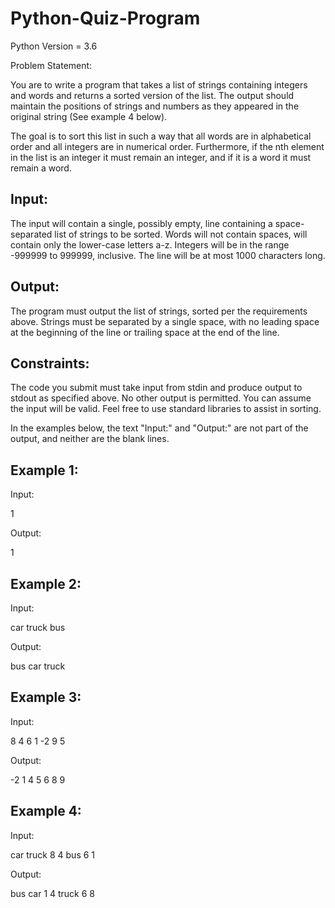 # Python-Quiz-Program

Python Version = 3.6

Problem Statement:

You are to write a program that takes a list of strings containing integers and words and returns a sorted version of the list. The output should maintain the positions of strings and numbers as they appeared in the original string (See example 4 below).

The goal is to sort this list in such a way that all words are in alphabetical order and all integers are in numerical order. Furthermore, if the nth element in the list is an integer it must
remain an integer, and if it is a word it must remain a word.


Input:
------

The input will contain a single, possibly empty, line containing a space-separated list of strings to be sorted. Words will not contain spaces, will contain only the lower-case letters a-z.  Integers will be in the range -999999 to 999999, inclusive. The line will be at most 1000
characters long.


Output:
-------

The program must output the list of strings, sorted per the requirements above. Strings must be separated by a single space, with no leading space at the beginning of the line or trailing space at the end of the line.


Constraints:
------------

The code you submit must take input from stdin and produce output to stdout as specified above. No other output is permitted. You can assume the input will be valid. Feel free to use standard libraries to assist in sorting.

In the examples below, the text "Input:" and "Output:" are not part of the output, and neither are the blank lines.


Example 1:
----------
Input:

1

Output:

1


Example 2:
----------
Input:

car truck bus

Output:

bus car truck


Example 3:
----------
Input:

8 4 6 1 -2 9 5

Output:

-2 1 4 5 6 8 9


Example 4:
----------
Input:

car truck 8 4 bus 6 1

Output:

bus car 1 4 truck 6 8
